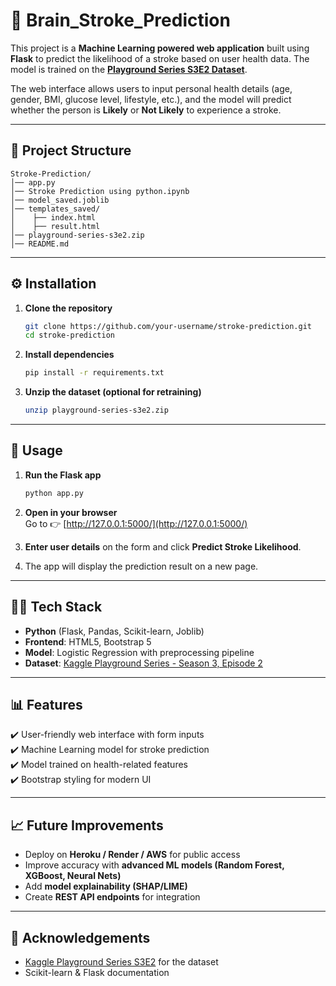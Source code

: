 # 🧠 Brain_Stroke_Prediction  

This project is a **Machine Learning powered web application** built using **Flask** to predict the likelihood of a stroke based on user health data. The model is trained on the **[Playground Series S3E2 Dataset](https://www.kaggle.com/competitions/playground-series-s3e2/data)**.  

The web interface allows users to input personal health details (age, gender, BMI, glucose level, lifestyle, etc.), and the model will predict whether the person is **Likely** or **Not Likely** to experience a stroke.  

---

## 📂 Project Structure  

```
Stroke-Prediction/
│── app.py                        
│── Stroke Prediction using python.ipynb 
│── model_saved.joblib             
│── templates_saved/
│    ├── index.html                
│    ├── result.html               
│── playground-series-s3e2.zip     
│── README.md                      
```

---

## ⚙️ Installation  

1. **Clone the repository**  
   ```bash
   git clone https://github.com/your-username/stroke-prediction.git
   cd stroke-prediction
   ```

2. **Install dependencies**  
   ```bash
   pip install -r requirements.txt
   ```


3. **Unzip the dataset (optional for retraining)**  
   ```bash
   unzip playground-series-s3e2.zip
   ```

---

## 🚀 Usage  

1. **Run the Flask app**  
   ```bash
   python app.py
   ```

2. **Open in your browser**  
   Go to 👉 [http://127.0.0.1:5000/](http://127.0.0.1:5000/)  

3. **Enter user details** on the form and click **Predict Stroke Likelihood**.  

4. The app will display the prediction result on a new page.  

---

## 🧑‍💻 Tech Stack  

- **Python** (Flask, Pandas, Scikit-learn, Joblib)  
- **Frontend**: HTML5, Bootstrap 5  
- **Model**: Logistic Regression with preprocessing pipeline  
- **Dataset**: [Kaggle Playground Series - Season 3, Episode 2](https://www.kaggle.com/competitions/playground-series-s3e2/data)  

---

## 📊 Features  

✔️ User-friendly web interface with form inputs  
✔️ Machine Learning model for stroke prediction  
✔️ Model trained on health-related features  
✔️ Bootstrap styling for modern UI  

---

## 📈 Future Improvements  

- Deploy on **Heroku / Render / AWS** for public access  
- Improve accuracy with **advanced ML models (Random Forest, XGBoost, Neural Nets)**  
- Add **model explainability (SHAP/LIME)**  
- Create **REST API endpoints** for integration  

---

## 🙌 Acknowledgements  

- [Kaggle Playground Series S3E2](https://www.kaggle.com/competitions/playground-series-s3e2) for the dataset  
- Scikit-learn & Flask documentation  
